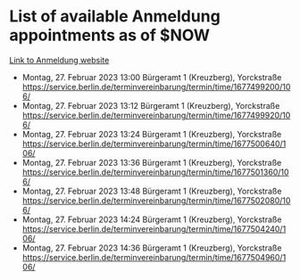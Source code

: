 # List of available Anmeldung appointments as of $NOW
[Link to Anmeldung website](https://service.berlin.de/terminvereinbarung/termin/tag.php?termin=1&anliegen[]=120686&dienstleisterlist=122210,122217,327316,122219,327312,122227,327314,122231,327346,122243,327348,122254,122252,329742,122260,329745,122262,329748,122271,327278,122273,327274,122277,327276,330436,122280,327294,122282,327290,122284,327292,122291,327270,122285,327266,122286,327264,122296,327268,150230,329760,122297,327286,122294,327284,122312,329763,122314,329775,122304,327330,122311,327334,122309,327332,317869,122281,327352,122279,329772,122283,122276,327324,122274,327326,122267,329766,122246,327318,122251,327320,122257,327322,122208,327298,122226,327300&herkunft=http%3A%2F%2Fservice.berlin.de%2Fdienstleistung%2F120686%2F)
- Montag, 27. Februar 2023 13:00 Bürgeramt 1 (Kreuzberg), Yorckstraße https://service.berlin.de/terminvereinbarung/termin/time/1677499200/106/
- Montag, 27. Februar 2023 13:12 Bürgeramt 1 (Kreuzberg), Yorckstraße https://service.berlin.de/terminvereinbarung/termin/time/1677499920/106/
- Montag, 27. Februar 2023 13:24 Bürgeramt 1 (Kreuzberg), Yorckstraße https://service.berlin.de/terminvereinbarung/termin/time/1677500640/106/
- Montag, 27. Februar 2023 13:36 Bürgeramt 1 (Kreuzberg), Yorckstraße https://service.berlin.de/terminvereinbarung/termin/time/1677501360/106/
- Montag, 27. Februar 2023 13:48 Bürgeramt 1 (Kreuzberg), Yorckstraße https://service.berlin.de/terminvereinbarung/termin/time/1677502080/106/
- Montag, 27. Februar 2023 14:24 Bürgeramt 1 (Kreuzberg), Yorckstraße https://service.berlin.de/terminvereinbarung/termin/time/1677504240/106/
- Montag, 27. Februar 2023 14:36 Bürgeramt 1 (Kreuzberg), Yorckstraße https://service.berlin.de/terminvereinbarung/termin/time/1677504960/106/
